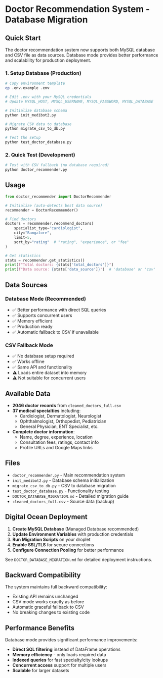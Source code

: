 # Doctor Recommendation System - Database Migration

## Quick Start

The doctor recommendation system now supports both MySQL database and CSV file as data sources. Database mode provides better performance and scalability for production deployment.

### 1. Setup Database (Production)

```bash
# Copy environment template
cp .env.example .env

# Edit .env with your MySQL credentials
# Update MYSQL_HOST, MYSQL_USERNAME, MYSQL_PASSWORD, MYSQL_DATABASE

# Initialize database schema
python init_medibot2.py

# Migrate CSV data to database
python migrate_csv_to_db.py

# Test the setup
python test_doctor_database.py
```

### 2. Quick Test (Development)

```bash
# Test with CSV fallback (no database required)
python doctor_recommender.py
```

## Usage

```python
from doctor_recommender import DoctorRecommender

# Initialize (auto-detects best data source)
recommender = DoctorRecommender()

# Find doctors
doctors = recommender.recommend_doctors(
    specialist_type="cardiologist",
    city="Bangalore", 
    limit=5,
    sort_by="rating"  # "rating", "experience", or "fee"
)

# Get statistics
stats = recommender.get_statistics()
print(f"Total doctors: {stats['total_doctors']}")
print(f"Data source: {stats['data_source']}")  # 'database' or 'csv'
```

## Data Sources

### Database Mode (Recommended)
- ✅ Better performance with direct SQL queries
- ✅ Supports concurrent users
- ✅ Memory efficient
- ✅ Production ready
- ✅ Automatic fallback to CSV if unavailable

### CSV Fallback Mode
- ✅ No database setup required
- ✅ Works offline
- ✅ Same API and functionality
- ⚠️ Loads entire dataset into memory
- ⚠️ Not suitable for concurrent users

## Available Data

- **2046 doctor records** from `cleaned_doctors_full.csv`
- **37 medical specialties** including:
  - Cardiologist, Dermatologist, Neurologist
  - Ophthalmologist, Orthopedist, Pediatrician
  - General Physician, ENT Specialist, etc.
- **Complete doctor information**:
  - Name, degree, experience, location
  - Consultation fees, ratings, contact info
  - Profile URLs and Google Maps links

## Files

- `doctor_recommender.py` - Main recommendation system
- `init_medibot2.py` - Database schema initialization  
- `migrate_csv_to_db.py` - CSV to database migration
- `test_doctor_database.py` - Functionality testing
- `DOCTOR_DATABASE_MIGRATION.md` - Detailed migration guide
- `cleaned_doctors_full.csv` - Source data (backup)

## Digital Ocean Deployment

1. **Create MySQL Database** (Managed Database recommended)
2. **Update Environment Variables** with production credentials
3. **Run Migration Scripts** on your droplet
4. **Enable SSL/TLS** for secure connections
5. **Configure Connection Pooling** for better performance

See `DOCTOR_DATABASE_MIGRATION.md` for detailed deployment instructions.

## Backward Compatibility

The system maintains full backward compatibility:
- Existing API remains unchanged
- CSV mode works exactly as before
- Automatic graceful fallback to CSV
- No breaking changes to existing code

## Performance Benefits

Database mode provides significant performance improvements:
- **Direct SQL filtering** instead of DataFrame operations
- **Memory efficiency** - only loads required data
- **Indexed queries** for fast specialty/city lookups
- **Concurrent access** support for multiple users
- **Scalable** for larger datasets